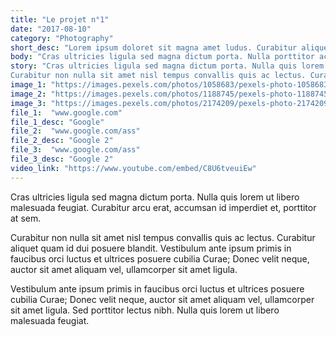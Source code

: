 ```yaml
---
title: "Le projet n°1"
date: "2017-08-10"
category: "Photography"
short_desc: "Lorem ipsum doloret sit magna amet ludus. Curabitur aliquet quam id dui posuere blandit."
body: "Cras ultricies ligula sed magna dictum porta. Nulla porttitor accumsan tincidunt. Praesent sapien massa, convallis a pellentesque nec, egestas non nisi."
story: "Cras ultricies ligula sed magna dictum porta. Nulla quis lorem ut libero malesuada feugiat. Curabitur arcu erat, accumsan id imperdiet et, porttitor at sem.
Curabitur non nulla sit amet nisl tempus convallis quis ac lectus. Curabitur aliquet quam id dui posuere blandit. Vestibulum ante ipsum primis in faucibus orci luctus et ultrices posuere cubilia Curae; Donec velit neque, auctor sit amet aliquam vel, ullamcorper sit amet ligula."
image_1: "https://images.pexels.com/photos/1058683/pexels-photo-1058683.jpeg?auto=compress&cs=tinysrgb&dpr=2&h=750&w=1260"
image_2: "https://images.pexels.com/photos/1188745/pexels-photo-1188745.jpeg?auto=compress&cs=tinysrgb&dpr=2&h=750&w=1260"
image_3: "https://images.pexels.com/photos/2174209/pexels-photo-2174209.jpeg?auto=compress&cs=tinysrgb&dpr=2&h=750&w=1260"
file_1:  "www.google.com"
file_1_desc: "Google"
file_2:  "www.google.com/ass"
file_2_desc: "Google 2"
file_3:  "www.google.com/ass"
file_3_desc: "Google 2"
video_link: "https://www.youtube.com/embed/C8U6tveuiEw"
---
```

Cras ultricies ligula sed magna dictum porta. Nulla quis lorem ut libero malesuada feugiat. Curabitur arcu erat, accumsan id imperdiet et, porttitor at sem.

Curabitur non nulla sit amet nisl tempus convallis quis ac lectus. Curabitur aliquet quam id dui posuere blandit. Vestibulum ante ipsum primis in faucibus orci luctus et ultrices posuere cubilia Curae; Donec velit neque, auctor sit amet aliquam vel, ullamcorper sit amet ligula.

Vestibulum ante ipsum primis in faucibus orci luctus et ultrices posuere cubilia Curae; Donec velit neque, auctor sit amet aliquam vel, ullamcorper sit amet ligula. Sed porttitor lectus nibh. Nulla quis lorem ut libero malesuada feugiat.